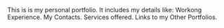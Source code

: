 This is is my personal portfolio.
It includes my details like:
Workong Experience.
My Contacts.
Services offered.
Links to my Other Portfolios. 
